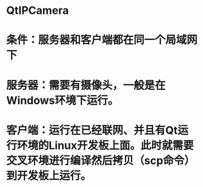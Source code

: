 # QtIPCamera

# 条件：服务器和客户端都在同一个局域网下

# 服务器：需要有摄像头，一般是在Windows环境下运行。

# 客户端：运行在已经联网、并且有Qt运行环境的Linux开发板上面。此时就需要交叉环境进行编译然后拷贝（scp命令）到开发板上运行。
